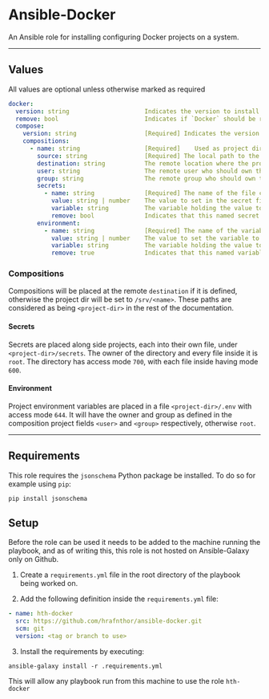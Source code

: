 # Ansible-Docker
An Ansible role for installing configuring Docker projects on a system.

---

## Values

All values are optional unless otherwise marked as required

```yaml
docker:
  version: string                     Indicates the version to install. If empty, latest will be used.
  remove: bool                        Indicates if `Docker` should be remove from the system. Default false.
  compose:
    version: string                   [Required] Indicates the version of `Docker Compose` to install.
    compositions:
      - name: string                  [Required]	Used as project directory name if `destination` is not found.
        source: string                [Required] The local path to the `Docker Compose` project.
        destination: string           The remote location where the project directory should be.
        user: string                  The remote user who should own the project directory, else `root`.
        group: string                 The remote group who should own the project directory, else `root`.
        secrets:
          - name: string              [Required] The name of the file containing the secret at `<project-dir>/secrets/name`.
            value: string | number    The value to set in the secret file. Mutually exlusive with `variable`.
            variable: string          The variable holding the value to set in the secret file. Mutually exlusive with `value`.
            remove: bool              Indicates that this named secret should be removed.
        environment:
          - name: string              [Required] The name of the variable.
            value: string | number    The value to set the variable to. Mutually exlusive with `variable`.
            variable: string          The variable holding the value to set the env variable to. Mutually exlusive with `value`.
            remove: true              Indicates that this named variable should be removed.
```

### Compositions

Compositions will be placed at the remote `destination` if it is defined, otherwise the project dir will be set to `/srv/<name>`. These paths are considered as being `<project-dir>` in the rest of the documentation.

#### Secrets

Secrets are placed along side projects, each into their own file, under `<project-dir>/secrets`. The owner of the directory and every file inside it is `root`. The directory has access mode `700`, with each file inside having mode `600`.

#### Environment

Project environment variables are placed in a file `<project-dir>/.env` with access mode `644`. It will have the owner and group as defined in the composition project fields `<user>` and `<group>` respectively, otherwise `root`.

---

## Requirements

This role requires the `jsonschema` Python package be installed. To do so for example using `pip`:

```shell
pip install jsonschema
```

## Setup

Before the role can be used it needs to be added to the machine running the playbook, and as of writing this, this role is not hosted on Ansible-Galaxy only on Github.

1. Create a `requirements.yml` file in the root directory of the playbook being worked on.

2. Add the following definition inside the `requirements.yml` file:

```yml
- name: hth-docker
  src: https://github.com/hrafnthor/ansible-docker.git
  scm: git
  version: <tag or branch to use>
```

3. Install the requirements by executing:

```shell
ansible-galaxy install -r .requirements.yml
```

This will allow any playbook run from this machine to use the role `hth-docker`
